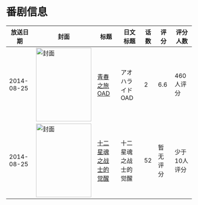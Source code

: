 # 番剧信息

|放送日期|封面|标题|日文标题|话数|评分|评分人数|
|---|---|---|---|---|---|---|
|2014-08-25|<img src="//lain.bgm.tv/pic/cover/c/51/dd/103812_egugz.jpg" alt="封面" style="width:150px;height:200px;object-fit:cover;">|[青春之旅 OAD](https://bangumi.tv/subject/103812)|アオハライド OAD|2|6.6|460人评分|
|2014-08-25|<img src="//lain.bgm.tv/pic/cover/c/5c/5e/240834_9kR9A.jpg" alt="封面" style="width:150px;height:200px;object-fit:cover;">|[十二星魂之战士的觉醒](https://bangumi.tv/subject/240834)|十二星魂之战士的觉醒|52|暂无评分|少于10人评分|
